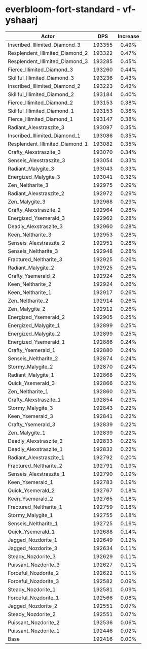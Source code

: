 # everbloom-fort-standard - vf-yshaarj
| Actor | DPS | Increase |
|---|:---:|:---:|
|Inscribed_Illimited_Diamond_3|193355|0.49%|
|Resplendent_Illimited_Diamond_2|193322|0.47%|
|Resplendent_Illimited_Diamond_3|193285|0.45%|
|Fierce_Illimited_Diamond_3|193260|0.44%|
|Skillful_Illimited_Diamond_3|193236|0.43%|
|Inscribed_Illimited_Diamond_2|193223|0.42%|
|Skillful_Illimited_Diamond_2|193184|0.40%|
|Fierce_Illimited_Diamond_2|193153|0.38%|
|Skillful_Illimited_Diamond_1|193153|0.38%|
|Fierce_Illimited_Diamond_1|193147|0.38%|
|Radiant_Alexstraszite_3|193097|0.35%|
|Inscribed_Illimited_Diamond_1|193086|0.35%|
|Resplendent_Illimited_Diamond_1|193082|0.35%|
|Crafty_Alexstraszite_3|193070|0.34%|
|Senseis_Alexstraszite_3|193054|0.33%|
|Radiant_Malygite_3|193043|0.33%|
|Energized_Malygite_3|193041|0.32%|
|Zen_Neltharite_3|192975|0.29%|
|Radiant_Alexstraszite_2|192972|0.29%|
|Zen_Malygite_3|192968|0.29%|
|Crafty_Alexstraszite_2|192964|0.28%|
|Energized_Ysemerald_3|192962|0.28%|
|Deadly_Alexstraszite_3|192960|0.28%|
|Keen_Neltharite_3|192953|0.28%|
|Senseis_Alexstraszite_2|192951|0.28%|
|Senseis_Neltharite_3|192948|0.28%|
|Fractured_Neltharite_3|192925|0.26%|
|Radiant_Malygite_2|192925|0.26%|
|Crafty_Ysemerald_2|192924|0.26%|
|Keen_Neltharite_2|192924|0.26%|
|Keen_Neltharite_1|192917|0.26%|
|Zen_Neltharite_2|192914|0.26%|
|Zen_Malygite_2|192912|0.26%|
|Energized_Ysemerald_2|192905|0.25%|
|Energized_Malygite_1|192899|0.25%|
|Energized_Malygite_2|192899|0.25%|
|Energized_Ysemerald_1|192886|0.24%|
|Crafty_Ysemerald_1|192880|0.24%|
|Senseis_Neltharite_2|192874|0.24%|
|Stormy_Malygite_2|192870|0.24%|
|Radiant_Malygite_1|192868|0.23%|
|Quick_Ysemerald_3|192866|0.23%|
|Zen_Neltharite_1|192860|0.23%|
|Crafty_Alexstraszite_1|192854|0.23%|
|Stormy_Malygite_3|192843|0.22%|
|Keen_Ysemerald_3|192841|0.22%|
|Crafty_Ysemerald_3|192839|0.22%|
|Zen_Malygite_1|192839|0.22%|
|Deadly_Alexstraszite_2|192833|0.22%|
|Deadly_Alexstraszite_1|192832|0.22%|
|Radiant_Alexstraszite_1|192792|0.20%|
|Fractured_Neltharite_2|192791|0.19%|
|Senseis_Alexstraszite_1|192790|0.19%|
|Keen_Ysemerald_1|192783|0.19%|
|Quick_Ysemerald_2|192767|0.18%|
|Keen_Ysemerald_2|192765|0.18%|
|Fractured_Neltharite_1|192759|0.18%|
|Stormy_Malygite_1|192755|0.18%|
|Senseis_Neltharite_1|192725|0.16%|
|Quick_Ysemerald_1|192688|0.14%|
|Jagged_Nozdorite_1|192649|0.12%|
|Jagged_Nozdorite_3|192634|0.11%|
|Steady_Nozdorite_3|192629|0.11%|
|Puissant_Nozdorite_3|192627|0.11%|
|Forceful_Nozdorite_2|192622|0.11%|
|Forceful_Nozdorite_3|192582|0.09%|
|Steady_Nozdorite_1|192581|0.09%|
|Forceful_Nozdorite_1|192566|0.08%|
|Jagged_Nozdorite_2|192551|0.07%|
|Steady_Nozdorite_2|192551|0.07%|
|Puissant_Nozdorite_2|192536|0.06%|
|Puissant_Nozdorite_1|192446|0.02%|
|Base|192416|0.00%|
